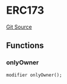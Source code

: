# ERC173
[Git Source](https://github.com/thrackle-io/rules-protocol/blob/49ab19f6a1a98efed1de2dc532ff3da9b445a7cb/src/diamond/implementations/ERC173/ERC173.sol)


## Functions
### onlyOwner


```solidity
modifier onlyOwner();
```

